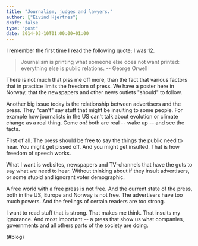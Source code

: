 ```yaml
---
title: "Journalism, judges and lawyers."
author: ["Eivind Hjertnes"]
draft: false
type: "post"
date: 2014-03-10T01:00:00+01:00
---
```


I remember the first time I read the following quote; I was 12.

> Journalism is printing what someone else does not want printed:
> everything else is public relations. -- George Orwell

There is not much that piss me off more, than the fact that various
factors that in practice limits the freedom of press. We have a poster
here in Norway, that the newspapers and other news outlets "should" to
follow.

Another big issue today is the relationship between advertisers and the
press. They "can't" say stuff that might be insulting to some people.
For example how journalists in the US can't talk about evolution or
climate change as a real thing. Come on! both are real -- wake up -- and
see the facts.

First of all. The press should be free to say the things the public need
to hear. You might get pissed off. And you might get insulted. That is
how freedom of speech works.

What I want is websites, newspapers and TV-channels that have the guts
to say what we need to hear. Without thinking about if they insult
advertisers, or some stupid and ignorant voter demographic.

A free world with a free press is not free. And the current state of the
press, both in the US, Europe and Norway is not free. The advertisers
have too much powers. And the feelings of certain readers are too
strong.

I want to read stuff that is strong. That makes me think. That insults
my ignorance. And most important -- a press that show us what companies,
governments and all others parts of the society are doing.

(#blog)
